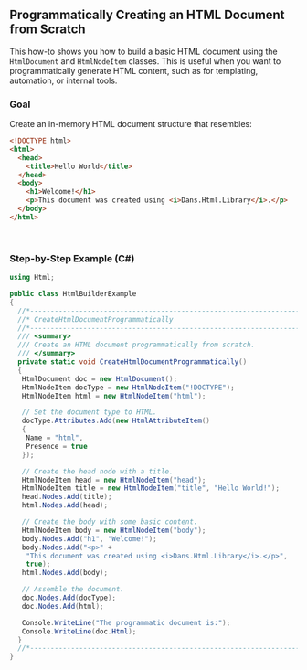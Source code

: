 ## Programmatically Creating an HTML Document from Scratch

This how-to shows you how to build a basic HTML document using the `HtmlDocument` and `HtmlNodeItem` classes. This is useful when you want to programmatically generate HTML content, such as for templating, automation, or internal tools.

### Goal

Create an in-memory HTML document structure that resembles:

```html
<!DOCTYPE html>
<html>
  <head>
    <title>Hello World</title>
  </head>
  <body>
    <h1>Welcome!</h1>
    <p>This document was created using <i>Dans.Html.Library</i>.</p>
  </body>
</html>
```

<p>&nbsp;</p>

### Step-by-Step Example (C#)

```c#
using Html;

public class HtmlBuilderExample
{
  //*-----------------------------------------------------------------------*
  //* CreateHtmlDocumentProgrammatically                                    *
  //*-----------------------------------------------------------------------*
  /// <summary>
  /// Create an HTML document programmatically from scratch.
  /// </summary>
  private static void CreateHtmlDocumentProgrammatically()
  {
   HtmlDocument doc = new HtmlDocument();
   HtmlNodeItem docType = new HtmlNodeItem("!DOCTYPE");
   HtmlNodeItem html = new HtmlNodeItem("html");

   // Set the document type to HTML.
   docType.Attributes.Add(new HtmlAttributeItem()
   {
    Name = "html",
    Presence = true
   });

   // Create the head node with a title.
   HtmlNodeItem head = new HtmlNodeItem("head");
   HtmlNodeItem title = new HtmlNodeItem("title", "Hello World!");
   head.Nodes.Add(title);
   html.Nodes.Add(head);

   // Create the body with some basic content.
   HtmlNodeItem body = new HtmlNodeItem("body");
   body.Nodes.Add("h1", "Welcome!");
   body.Nodes.Add("<p>" +
    "This document was created using <i>Dans.Html.Library</i>.</p>",
    true);
   html.Nodes.Add(body);

   // Assemble the document.
   doc.Nodes.Add(docType);
   doc.Nodes.Add(html);

   Console.WriteLine("The programmatic document is:");
   Console.WriteLine(doc.Html);
  }
  //*-----------------------------------------------------------------------*
}

```

